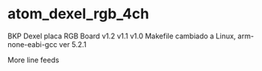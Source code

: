 # atom_dexel_rgb_4ch
BKP Dexel placa RGB Board v1.2 v1.1 v1.0
Makefile cambiado a Linux, arm-none-eabi-gcc ver 5.2.1

More line feeds
